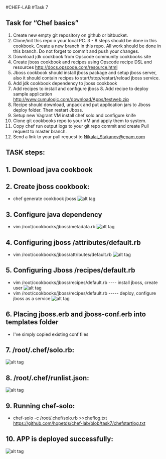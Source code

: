#CHEF-LAB
#Task 7
## Task for “Chef basics”
1. Create new empty git repository on github or bitbucket.
2. Clone/init this repo o your local PC. 3 - 8 steps should be done in this cookbook. Create a new branch in this repo. All work should be done in this branch. Do not forget to commit and push your changes.
3. Download jdk cookbook from Opscode community cookbooks site
4. Create jboss cookbook and recipes using Opscode recipe DSL and resources http://docs.opscode.com/resource.html
5. Jboss cookbook should install jboss package and setup jboss server, also it should contain recipes to start/stop/restart/reload jboss service.
6. Add jdk cookbook dependency to jboss cookbook
7. Add recipes to install and configure jboss 8. Add recipe to deploy sample application http://www.cumulogic.com/download/Apps/testweb.zip
9. Recipe should download, unpack and put application jars to Jboss deploy folder. Then restart Jboss.
10. Setup new Vagrant VM install chef solo and configure knife
11. Clone git cookbooks repo to your VM and apply them to system.
12. Copy chef run output logs to your git repo commit and create Pull request to master branch.
13. Send a link to your pull request to Nikalai_Stakanov@epam.com 

## TASK steps:
## 1. Download java cookbook
## 2. Create jboss cookbook:
 - chef generate cookbook jboss
 ![alt tag](https://raw.githubusercontent.com/hopetds/chef-lab/task7/pics/jbossgenerate.png)
## 3. Configure java dependency
 - vim /root/cookbooks/jboss/metadata.rb
 ![alt tag](https://raw.githubusercontent.com/hopetds/chef-lab/task7/pics/jboss-metadata.png)
## 4. Configuring jboss /attributes/default.rb
 - vim /root/cookbooks/jboss/attributes/default.rb
 ![alt tag](https://raw.githubusercontent.com/hopetds/chef-lab/task7/pics/attributes.png)
## 5. Configuring Jboss /recipes/default.rb
 - vim /root/cookbooks/jboss/recipes/default.rb ---- install jboss, create user
 ![alt tag](https://raw.githubusercontent.com/hopetds/chef-lab/task7/pics/before-deployingapp.png)
 - vim /root/cookbooks/jboss/recipes/default.rb ----- deploy, configure jboss as a service
 ![alt tag](https://raw.githubusercontent.com/hopetds/chef-lab/task7/pics/undeploying-final.png)
## 6. Placing jboss.erb and jboss-conf.erb into templates folder
 - I've simply copied existing conf files
## 7. /root/.chef/solo.rb:
 ![alt tag](https://raw.githubusercontent.com/hopetds/chef-lab/task7/pics/solo.png)
## 8. /root/.chef/runlist.json:
 ![alt tag](hhttps://raw.githubusercontent.com/hopetds/chef-lab/task7/pics/runlist.png)
## 9. Running chef-solo:
 - chef-solo -c /root/.chef/solo.rb >>cheflog.txt
 https://github.com/hopetds/chef-lab/blob/task7/chefstartlog.txt
## 10. APP is deployed successfully:
 ![alt tag](https://raw.githubusercontent.com/hopetds/chef-lab/task7/pics/end.png)
